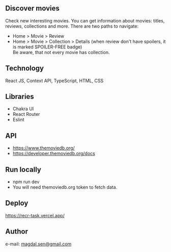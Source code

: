 ## Discover movies

Check new interesting movies. You can get information about movies: titles, reviews, collections and more. There are two paths to navigate:
- Home > Movie > Review
- Home > Movie > Collection > Details (when review don't have spoilers, it is marked SPOILER-FREE badge)  
Be aware, that not every movie has collection.

## Technology
React JS, Context API, TypeScript, HTML, CSS

## Libraries
- Chakra UI
- React Router
- Eslint

## API

- https://www.themoviedb.org/
- https://developer.themoviedb.org/docs

## Run locally

- npm run dev
- You will need themoviedb.org token to fetch data.

## Deploy

https://recr-task.vercel.app/

## Author

e-mail: magdal.sen@gmail.com
